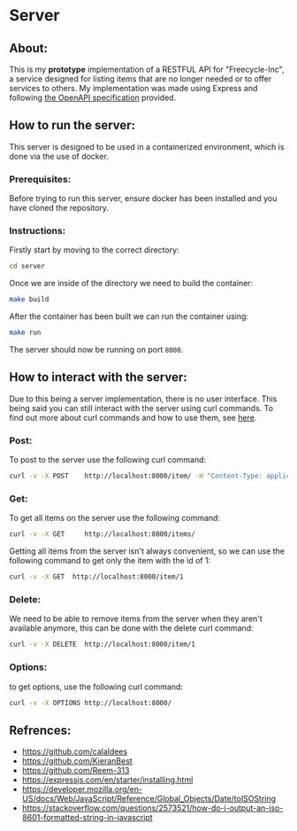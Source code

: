 # Server
## About:
This is my **prototype** implementation of a RESTFUL API for "Freecycle-Inc", a service designed for listing items that are no longer needed or to offer services to others. My implementation was made using Express and following [the OpenAPI specification](openapi.yml) provided.

## How to run the server:
This server is designed to be used in a containerized environment, which is done via the use of docker.

### Prerequisites:
Before trying to run this server, ensure docker has been installed and you have cloned the repository.

### Instructions:
Firstly start by moving to the correct directory:
```bash
cd server 
```
Once we are inside of the directory we need to build the container:
```bash
make build
```
After the container has been built we can run the container using:
```bash
make run
```
The server should now be running on port `8000`.

## How to interact with the server:
Due to this being a server implementation, there is no user interface. This being said you can still interact with the server using curl commands. To find out more about curl commands and how to use them, see [here](https://www.geeksforgeeks.org/curl-command-in-linux-with-examples/).

### Post:
To post to the server use the following curl command:
```bash
curl -v -X POST    http://localhost:8000/item/ -H "Content-Type: application/json" -d '{"user_id": "user1234", "keywords": ["hammer","nails","tools"],"description":"A hammer and nails set","image":"https://placekitten.com/200/300","lat":51.2798438,"lon":1.0830275}'
```
### Get:
To get all items on the server use the following command:
```bash
curl -v -X GET     http://localhost:8000/items/
```
Getting all items from the server isn't always convenient, so we can use the following command to get only the item with the id of 1:
```bash
curl -v -X GET  http://localhost:8000/item/1
```
### Delete:
We need to be able to remove items from the server when they aren't available anymore, this can be done with the delete curl command:
```bash
curl -v -X DELETE  http://localhost:8000/item/1
```
### Options:
to get options, use the following curl command:
```bash
curl -v -X OPTIONS http://localhost:8000/
```
## Refrences:
- https://github.com/calaldees
- https://github.com/KieranBest
- https://github.com/Reem-313
- https://expressjs.com/en/starter/installing.html
- https://developer.mozilla.org/en-US/docs/Web/JavaScript/Reference/Global_Objects/Date/toISOString
- https://stackoverflow.com/questions/2573521/how-do-i-output-an-iso-8601-formatted-string-in-javascript